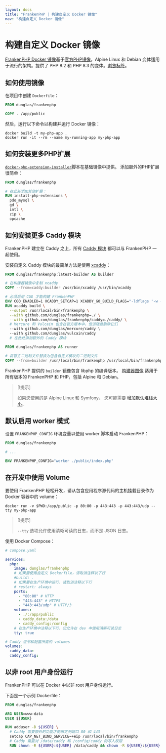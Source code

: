 ```yaml
---
layout: docs
title: "FrankenPHP | 构建自定义 Docker 镜像"
nav: "构建自定义 Docker 镜像"
---
```

# 构建自定义 Docker 镜像

[FrankenPHP Docker 镜像](https://hub.docker.com/r/dunglas/frankenphp)基于[官方PHP镜像](https://hub.docker.com/_/php/)。Alpine Linux 和 Debian 变体适用于流行的架构。提供了 PHP 8.2 和 PHP 8.3 的变体。[浏览标签](https://hub.docker.com/r/dunglas/frankenphp/tags)。

## 如何使用镜像

在项目中创建 `Dockerfile`：

```dockerfile
FROM dunglas/frankenphp

COPY . /app/public
```

然后，运行以下命令以构建并运行 Docker 镜像：

```console
docker build -t my-php-app .
docker run -it --rm --name my-running-app my-php-app
```

## 如何安装更多PHP扩展

[`docker-php-extension-installer`](https://github.com/mlocati/docker-php-extension-installer)脚本在基础镜像中提供。
添加额外的PHP扩展很简单：

```dockerfile
FROM dunglas/frankenphp

# 在此处添加其他扩展：
RUN install-php-extensions \
  pdo_mysql \
  gd \
  intl \
  zip \
  opcache
```

## 如何安装更多 Caddy 模块

FrankenPHP 建立在 Caddy 之上，所有 [Caddy 模块](https://caddyserver.com/docs/modules/) 都可以与 FrankenPHP 一起使用。

安装自定义 Caddy 模块的最简单方法是使用 [xcaddy](https://github.com/caddyserver/xcaddy)：

```dockerfile
FROM dunglas/frankenphp:latest-builder AS builder

# 在构建器镜像中复制 xcaddy
COPY --from=caddy:builder /usr/bin/xcaddy /usr/bin/xcaddy

# 必须启用 CGO 才能构建 FrankenPHP
ENV CGO_ENABLED=1 XCADDY_SETCAP=1 XCADDY_GO_BUILD_FLAGS="-ldflags '-w -s'"
RUN xcaddy build \
  --output /usr/local/bin/frankenphp \
  --with github.com/dunglas/frankenphp=./ \
  --with github.com/dunglas/frankenphp/caddy=./caddy/ \
  # Mercure 和 Vulcain 包含在官方版本中，但请随意删除它们
  --with github.com/dunglas/mercure/caddy \
  --with github.com/dunglas/vulcain/caddy
  # 在此处添加额外的 Caddy 模块

FROM dunglas/frankenphp AS runner

# 将官方二进制文件替换为包含自定义模块的二进制文件
COPY --from=builder /usr/local/bin/frankenphp /usr/local/bin/frankenphp
```

FrankenPHP 提供的 `builder` 镜像包含 libphp 的编译版本。
[构建器图像](https://hub.docker.com/r/dunglas/frankenphp/tags?name=builder) 适用于所有版本的 FrankenPHP 和 PHP，包括 Alpine 和 Debian。

> [!提示]
>
> 如果您使用的是 Alpine Linux 和 Symfony，
> 您可能需要 [增加默认堆栈大小](/cn/docs/compile#使用-xcaddy/)。

## 默认启用 worker 模式

设置 `FRANKENPHP_CONFIG` 环境变量以使用 worker 脚本启动 FrankenPHP：

```dockerfile
FROM dunglas/frankenphp

# ...

ENV FRANKENPHP_CONFIG="worker ./public/index.php"
```

## 在开发中使用 Volume

要使用 FrankenPHP 轻松开发，请从包含应用程序源代码的主机挂载目录作为 Docker 容器中的 volume：

```console
docker run -v $PWD:/app/public -p 80:80 -p 443:443 -p 443:443/udp --tty my-php-app
```

> [!提示]
>
> `--tty` 选项允许使用清晰可读的日志，而不是 JSON 日志。

使用 Docker Compose：

```yaml
# compose.yaml

services:
  php:
    image: dunglas/frankenphp
    # 如果要使用自定义 Dockerfile，请取消注释以下行
    #build: .
    # 如果要在生产环境中运行，请取消注释以下行
    # restart: always
    ports:
      - "80:80" # HTTP
      - "443:443" # HTTPS
      - "443:443/udp" # HTTP/3
    volumes:
      - ./:/app/public
      - caddy_data:/data
      - caddy_config:/config
    # 在生产环境中注释以下行，它允许在 dev 中使用清晰可读日志
    tty: true

# Caddy 证书和配置所需的 volumes
volumes:
  caddy_data:
  caddy_config:
```

## 以非 root 用户身份运行

FrankenPHP 可以在 Docker 中以非 root 用户身份运行。

下面是一个示例 Dockerfile：

```dockerfile
FROM dunglas/frankenphp

ARG USER=www-data
USER ${USER}

RUN adduser -D ${USER} \
  # Caddy 需要额外的功能才能绑定到端口 80 和 443
  setcap CAP_NET_BIND_SERVICE=+eip /usr/local/bin/frankenphp
  # Caddy 需要对 /data/caddy 和 /config/caddy 的写入权限
  RUN chown -R ${USER}:${USER} /data/caddy && chown -R ${USER}:${USER} /config/caddy
```